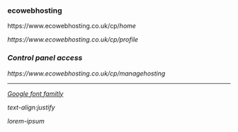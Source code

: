 <h3>ecowebhosting</h3>
<p>https://www.ecowebhosting.co.uk/cp/<em>home<em></p>
<p>https://www.ecowebhosting.co.uk/cp/<em>profile<em></p>
  
<h3>Control panel access</h3>  
<p>https://www.ecowebhosting.co.uk/cp/managehosting</p>

<hr>

<a href="https://fonts.google.com/">Google font famitly</a>

text-align:justify

lorem-ipsum
